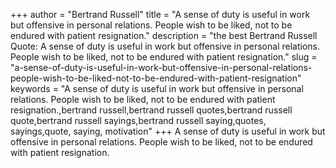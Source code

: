 +++
author = "Bertrand Russell"
title = "A sense of duty is useful in work but offensive in personal relations. People wish to be liked, not to be endured with patient resignation."
description = "the best Bertrand Russell Quote: A sense of duty is useful in work but offensive in personal relations. People wish to be liked, not to be endured with patient resignation."
slug = "a-sense-of-duty-is-useful-in-work-but-offensive-in-personal-relations-people-wish-to-be-liked-not-to-be-endured-with-patient-resignation"
keywords = "A sense of duty is useful in work but offensive in personal relations. People wish to be liked, not to be endured with patient resignation.,bertrand russell,bertrand russell quotes,bertrand russell quote,bertrand russell sayings,bertrand russell saying,quotes, sayings,quote, saying, motivation"
+++
A sense of duty is useful in work but offensive in personal relations. People wish to be liked, not to be endured with patient resignation.
